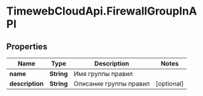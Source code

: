 # TimewebCloudApi.FirewallGroupInAPI

## Properties

Name | Type | Description | Notes
------------ | ------------- | ------------- | -------------
**name** | **String** | Имя группы правил | 
**description** | **String** | Описание группы правил | [optional] 


